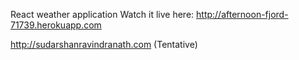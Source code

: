 React weather application
Watch it live here:
http://afternoon-fjord-71739.herokuapp.com

http://sudarshanravindranath.com (Tentative)
